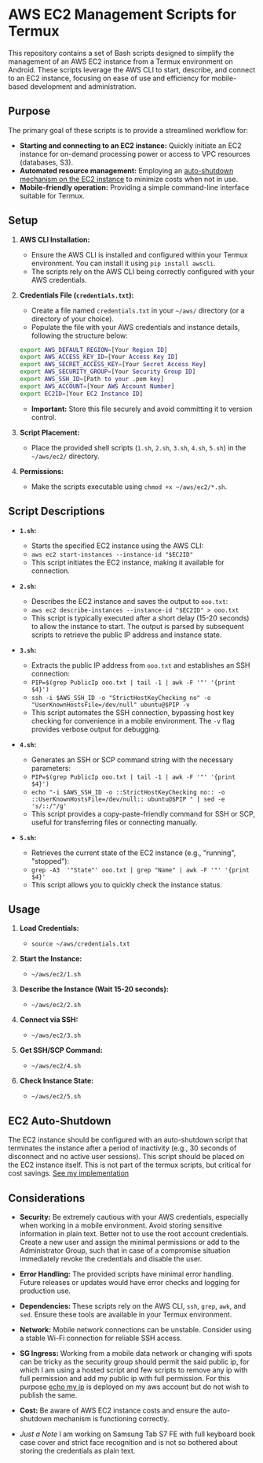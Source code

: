 # AWS EC2 Management Scripts for Termux

This repository contains a set of Bash scripts designed to simplify the management of an AWS EC2 instance from a Termux environment on Android. These scripts leverage the AWS CLI to start, describe, and connect to an EC2 instance, focusing on ease of use and efficiency for mobile-based development and administration.

## Purpose

The primary goal of these scripts is to provide a streamlined workflow for:

* **Starting and connecting to an EC2 instance:** Quickly initiate an EC2 instance for on-demand processing power or access to VPC resources (databases, S3).
* **Automated resource management:** Employing an [auto-shutdown mechanism on the EC2 instance](../../aws/ec2-inactivity-shutdown/) to minimize costs when not in use.
* **Mobile-friendly operation:** Providing a simple command-line interface suitable for Termux.

## Setup

1.  **AWS CLI Installation:**
    * Ensure the AWS CLI is installed and configured within your Termux environment. You can install it using `pip install awscli`.
    * The scripts rely on the AWS CLI being correctly configured with your AWS credentials.

2.  **Credentials File (`credentials.txt`):**
    * Create a file named `credentials.txt` in your `~/aws/` directory (or a directory of your choice).
    * Populate the file with your AWS credentials and instance details, following the structure below:

    ```bash
    export AWS_DEFAULT_REGION=[Your Region ID]
    export AWS_ACCESS_KEY_ID=[Your Access Key ID]
    export AWS_SECRET_ACCESS_KEY=[Your Secret Access Key]
    export AWS_SECURITY_GROUP=[Your Security Group ID]
    export AWS_SSH_ID=[Path to your .pem key]
    export AWS_ACCOUNT=[Your AWS Account Number]
    export EC2ID=[Your EC2 Instance ID]
    ```

    * **Important:** Store this file securely and avoid committing it to version control.

3.  **Script Placement:**
    * Place the provided shell scripts (`1.sh`, `2.sh`, `3.sh`, `4.sh`, `5.sh`) in the `~/aws/ec2/` directory.

4.  **Permissions:**
    * Make the scripts executable using `chmod +x ~/aws/ec2/*.sh`.

## Script Descriptions

* **`1.sh`:**
    * Starts the specified EC2 instance using the AWS CLI:
    * `aws ec2 start-instances --instance-id "$EC2ID"`
    * This script initiates the EC2 instance, making it available for connection.

* **`2.sh`:**
    * Describes the EC2 instance and saves the output to `ooo.txt`:
    * `aws ec2 describe-instances --instance-id "$EC2ID" > ooo.txt`
    * This script is typically executed after a short delay (15-20 seconds) to allow the instance to start. The output is parsed by subsequent scripts to retrieve the public IP address and instance state.

* **`3.sh`:**
    * Extracts the public IP address from `ooo.txt` and establishes an SSH connection:
    * `PIP=$(grep PublicIp ooo.txt | tail -1 | awk -F '"' '{print $4}')`
    * `ssh -i $AWS_SSH_ID -o "StrictHostKeyChecking no" -o "UserKnownHostsFile=/dev/null" ubuntu@$PIP -v`
    * This script automates the SSH connection, bypassing host key checking for convenience in a mobile environment. The `-v` flag provides verbose output for debugging.

* **`4.sh`:**
    * Generates an SSH or SCP command string with the necessary parameters:
    * `PIP=$(grep PublicIp ooo.txt | tail -1 | awk -F '"' '{print $4}')`
    * `echo "-i $AWS_SSH_ID -o ::StrictHostKeyChecking no:: -o ::UserKnownHostsFile=/dev/null:: ubuntu@$PIP " | sed -e 's/::/"/g'`
    * This script provides a copy-paste-friendly command for SSH or SCP, useful for transferring files or connecting manually.

* **`5.sh`:**
    * Retrieves the current state of the EC2 instance (e.g., "running", "stopped"):
    * `grep -A3  '"State"' ooo.txt | grep "Name" | awk -F '"' '{print $4}'`
    * This script allows you to quickly check the instance status.

## Usage

1.  **Load Credentials:**
    * `source ~/aws/credentials.txt`

2.  **Start the Instance:**
    * `~/aws/ec2/1.sh`

3.  **Describe the Instance (Wait 15-20 seconds):**
    * `~/aws/ec2/2.sh`

4.  **Connect via SSH:**
    * `~/aws/ec2/3.sh`

5.  **Get SSH/SCP Command:**
    * `~/aws/ec2/4.sh`

6.  **Check Instance State:**
    * `~/aws/ec2/5.sh`

## EC2 Auto-Shutdown

The EC2 instance should be configured with an auto-shutdown script that terminates the instance after a period of inactivity (e.g., 30 seconds of disconnect and no active user sessions). This script should be placed on the EC2 instance itself. This is not part of the termux scripts, but critical for cost savings. [See my implementation](../../aws/ec2-inactivity-shutdown/) 

## Considerations

* **Security:** Be extremely cautious with your AWS credentials, especially when working in a mobile environment. Avoid storing sensitive information in plain text. Better not to use the root account credentials. Create a new user and assign the minimal permissions or add to the Administrator Group, such that in case of a compromise situation immediately revoke the credentials and disable the user.
* **Error Handling:** The provided scripts have minimal error handling. Future releases or updates would have error checks and logging for production use.
* **Dependencies:** These scripts rely on the AWS CLI, `ssh`, `grep`, `awk`, and `sed`. Ensure these tools are available in your Termux environment.
* **Network:** Mobile network connections can be unstable. Consider using a stable Wi-Fi connection for reliable SSH access.
* **SG Ingress:** Working from a mobile data network or changing wifi spots can be tricky as the security group should permit the said public ip, for which I am using a hosted script and few scripts to remove any ip with full permission and add my public ip with full permission. For this purpose [echo my ip](../../aws/echo-my-ip/) is deployed on my aws account but do not wish to publish the same.  
* **Cost:** Be aware of AWS EC2 instance costs and ensure the auto-shutdown mechanism is functioning correctly.

* *Just a  Note*
I am working on Samsung Tab S7 FE with full keyboard book case cover and strict face recognition and is not so bothered about storing the credentials as plain text.  
